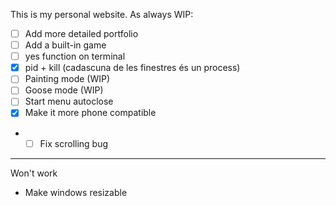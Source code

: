 This is my personal website.
As always WIP:
- [ ] Add more detailed portfolio
- [ ] Add a built-in game
- [ ] yes function on terminal
- [x] pid + kill (cadascuna de les finestres és un process)
- [ ] Painting mode (WIP)
- [ ] Goose mode (WIP)
- [ ] Start menu autoclose
- [x] Make it more phone compatible
- - [ ] Fix scrolling bug
___
Won't work
- Make windows resizable 
